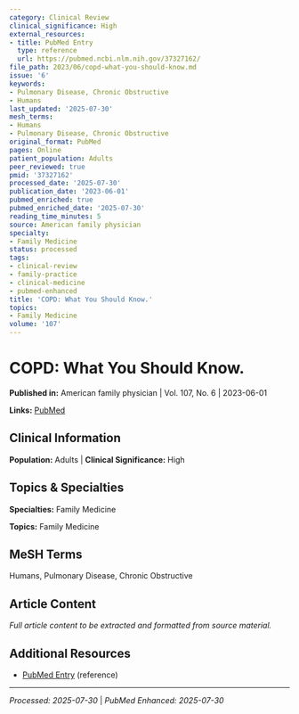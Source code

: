 ```yaml
---
category: Clinical Review
clinical_significance: High
external_resources:
- title: PubMed Entry
  type: reference
  url: https://pubmed.ncbi.nlm.nih.gov/37327162/
file_path: 2023/06/copd-what-you-should-know.md
issue: '6'
keywords:
- Pulmonary Disease, Chronic Obstructive
- Humans
last_updated: '2025-07-30'
mesh_terms:
- Humans
- Pulmonary Disease, Chronic Obstructive
original_format: PubMed
pages: Online
patient_population: Adults
peer_reviewed: true
pmid: '37327162'
processed_date: '2025-07-30'
publication_date: '2023-06-01'
pubmed_enriched: true
pubmed_enriched_date: '2025-07-30'
reading_time_minutes: 5
source: American family physician
specialty:
- Family Medicine
status: processed
tags:
- clinical-review
- family-practice
- clinical-medicine
- pubmed-enhanced
title: 'COPD: What You Should Know.'
topics:
- Family Medicine
volume: '107'
---
```


# COPD: What You Should Know.

**Published in:** American family physician | Vol. 107, No. 6 | 2023-06-01

**Links:** [PubMed](https://pubmed.ncbi.nlm.nih.gov/37327162/)

## Clinical Information

**Population:** Adults | **Clinical Significance:** High

## Topics & Specialties

**Specialties:** Family Medicine

**Topics:** Family Medicine

## MeSH Terms

Humans, Pulmonary Disease, Chronic Obstructive

## Article Content

*Full article content to be extracted and formatted from source material.*

## Additional Resources

- [PubMed Entry](https://pubmed.ncbi.nlm.nih.gov/37327162/) (reference)

---

*Processed: 2025-07-30* | *PubMed Enhanced: 2025-07-30*
